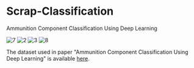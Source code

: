 # Scrap-Classification
Ammunition Component Classification Using Deep Learning


![7](https://user-images.githubusercontent.com/24352869/159782215-26034c85-0df6-4f27-b85c-5c51f509f257.jpg)
![2](https://user-images.githubusercontent.com/24352869/159782243-a97d26d6-a2ab-4b0b-8041-21236faaa684.jpg)
![3](https://user-images.githubusercontent.com/24352869/159782264-843b6b6e-78aa-4ff1-a33b-b0ec9e793412.jpg)
![8](https://user-images.githubusercontent.com/24352869/159782270-20045107-4b18-44d5-b317-c9acf2975615.jpg)


The dataset used in paper "Ammunition Component Classification Using Deep Learning" is available [here](https://drive.google.com/drive/folders/1Dfpz3vVcyzq3t4-K5ohyT_zxIfgDCTCs?usp=sharing).
